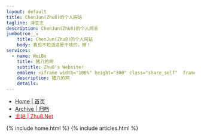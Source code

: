 ```yaml
---
layout: default
title: ChenJun(Zhu8)的个人网站
tagline: 浮生志
description: ChenJun(Zhu8)的个人网志
jumbotron__:
    title: ChenJun(Zhu8)的个人网站
    body: 我也不知道这是干啥的，擦！
services: 
  - name: WeiBo
    title: 猪八的网
    subtitle: Zhu8's Website!
    emblem: <iframe width="100%" height="300" class="share_self"  frameborder="0" scrolling="no" src="https://zhu8.net/"></iframe>
    description: 猪八的网
    details: 
---
```

<!-- Nav tabs -->
<ul class="nav nav-pills nav-justifiedx">
    <li class="active"><a href="/">Home | 首页</a></li>
    <li class=""><a href="/archive.html">Archive | 归档</a></li>
    <li class=""><a href="https://zhu8.net/"><span style="color:red">主站 | Zhu8.Net</span></a></li>
</ul>
{% include home.html %}
{% include articles.html %}
